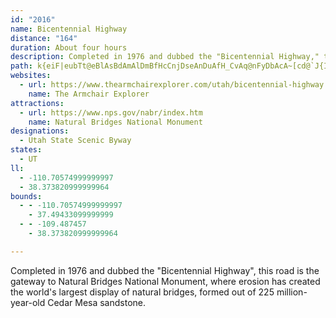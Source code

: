 ```yaml
---
id: "2016"
name: Bicentennial Highway
distance: "164"
duration: About four hours
description: Completed in 1976 and dubbed the "Bicentennial Highway," this road is the gateway to Natural Bridges National Monument, where erosion has created the world's largest display of natural bridges, formed out of 225 million-year-old Cedar Mesa sandstone. T
path: k{eiF|eubTt@eBlAsBdAmAlDmBfHcCnjDseAnDuAfH_CvAq@nFyDbAcA~[cd@`J{IzCyB~EyCtr@a^hE}AlCu@lEq@|V{AxCe@fHyA|jH}`BptAqZ``By^vKyCvjHa{BrEmArE}@lnBgTzrAsOpGeArDkA|BaApBoA`EsD|CeE~OeYrCyDrAyAlC}BtBoApEkBbCm@|Fs@hACvFBnCLfCRnFv@`Dr@pGnBrBx@hFpCvFrDhGrFvb@fa@vJxHnCfBzGjDvF~BpF`BdFlAtGfAzJx@nCH|H?xH_@tc@eDfG_AlG{AtIkDrh@qVxFaCpqBc_AtJmF~AgAbHmGpY{[zWmYxCkD`G}HrEwGfDmFrCuDlJgJlS{QrRoPdGaErPmJdKuEhQmGz]iLlCq@bZ}JtBcAjCgBbEyD|B{CdAgCp@qCPyAl@}Md@sD`@sBrOka@z@sC`@yBTsDKuEW_B}B{JQgCIcDxAm]^yEr@gEnBaIf[ygA~@eCvAuCrA_CbCgDbCgCvOyL|AsBl@gAhA}DZoBn@_KR{At@{Cr@_Bj@eAv@_AxB_BpDqA~A{@tb@_`@vC_Cp@_@jBk@lF[~ASrE_DvD_DrAuAhAqCZwANsAA{DcAaHK_B@aCJeAR_Ar@eBfAoAdFmDr@eA~@aCRcADmAOuC_@cEDaBRmBh@kBz@{ApByAdCs@rBy@x@q@nD{D`Aq@jBq@vBMxDPrCQxLgD~AYvCKbIpAxA@fBGnAYdHyBnF}@bQSrDJfHdArCPlFs@rAIbAHxAZdAd@tBrAfBl@bBRpA?jCg@r@a@zBeClBsFfIwZnAgEp@eDxAcJn@kBh@y@x@aAn@e@lB}@`AOx@IxH|@~ADp@E~B_AdAw@x@aAf@mAfBmJXeAh@gAxAsBrBsArAe@hAKxA?|HlAvCBtB_@fA]dC{AlByBrAgCzBaI`BwDhAyAjAgAtAy@dA_@f`@yHfVoFbDwAnOcK~AaAl@QbCm@zAQjDMxEj@|D~@rAHxBAtBc@zAs@|EmD~CiA|DQdI^dAEbBe@bCmAxAkAbFuFbCsBzIsDtLgCbCw@nO_H|HcErCyCxByDx@kB`CiJn@eBt@mArByB~@m@`Bk@|JkAfEuAtAw@vIaJlCsB`J{Cx@a@x@}@r@mAt@mCfCqe@j@}Db@eBj@_B|BmDpAkA`MuIdDsEpBgFx@sC|AkEdCiDbIgEbDcDtA{B~G}Ol@_C^yBRuB@sFm@}Eg@iBy@sBmA_CwHaMoAeAwB{@yAK_BVgFtAsALaBYuAg@oAmAo@eA_@_Ac@gDEeAJ{A|AsJHmEa@gJG{J_@gL?iIu@eFy@gBwGoMeAgAq@c@_AQsAAeAVwDlBmB`@{H~@iAViF^cDf@_AZwGjD}A`@eAHgIEaXnCcBBmDWmBe@oBm@oScJyBk@mF_@mSj@iBQcB[yDkBsAqAwAmBsB{Ea@_BWqBKaBCsDR{DRkAjAgEn@wAv@oAjAsApAgAdB_AbBq@hBWpIYr@Uv@EpBEfBXbEKnAMrA_@rAm@jAo@zk@wi@xB_CbCeBfBq@dDo@fDDbBTlHbCtAXvAR~C?fAQxCaA`D}B~@{@~@yAdBsE^aBpCiSZwA^eAx@{A|@eA~@s@xAy@lDmArBeAlByApC_BvAgBxB{EbAcBvAuA|FyEx@_A~@yAlByDb\{t@|CiGfG{J|BaDlD}D|HqHvJ_IvAaBx@wAt@eBb@oBx@mJp@uCp@wAzAkB~@g@pCy@hAA|ALnC~@pGlCfCnAdCtB|ChDnQ|UbB`Ed@lBlArNPdB\nA`@nAp@hAt@~@x@v@rCjAhARxA?rAQrAa@zFcD~B{@nBYhBElCPd^hEbjA|Nlz@dK|ED|Es@bBe@hCkA|C{BtAsAtCcEjB}D~@}Cr@iDrEoX|@_DtAcDpA}BzA{BrDaDhWaQdBsAnBeCdAaBvAmDdAqET{BrCkf@|@aHh@aD~ByI|FiNlAoD^oBn@oEr@aK^sCz@sEvCwJzH_VbCuI`G}Q~A_ExByD`B{B|A{AhQ_Npq@gf@fMoJzHkFxIuFpLeG`SaJhRwHfJkCrh@{LtIgCf`AoZ`FmAxFm@`FMrDLn`@jCrA@jC_@z@[~AeAxAsBx@wBtAaHx@uBbA}AhUeWxAqC~@mDfB}Kz@kElBuE`EuHn@cB^mBXoDYgK?aCHiAh@}ClFsKt@eBhAgDx@gD|D{WxAyDr@{@x@q@dAg@rBk@`FMnQQrCSfBm@z@q@vEiFbByAnC_BbCm@tO_AvEy@xCeAbB_AlEsCvK{H|Aq@|DgApKg@~AWpA_@~As@`C_B~C{DlJgOvSe[~AmBhB}AvDoBnTaFbA]bE{B|CyCpO{T`BmBnDaDfAs@lEyBtNwGxEoCtNaL`EmD~@kArB{CzAsCzZit@pFoLfFyJxV}`@`I}Mbs@atAnBiGvF}Yx@kCtAoClAkBnFaFnpA}_AhSwOxAsAlBqChAoB^eAd@cB|@iEx@gOJyG_@oEo@aDoAeDaBgCcC_CkAk@uq@mZgWmIgIyBaGmByAq@sBmBqByCeA{Bk@gCi@_FAkCT{Ex@aEfIoTfBuGxF}f@~@{EtAkE|Ps]hDeGxAgBzFoF|m@gc@`C}BdB_CxAgCjCoHbQcaAvAiGrA_EnBaEnAyBpDeExAoAlCkBvFyBz]mJ~z@oTnPuErSmFzKaDbAk@jAqApAuBzA_GVsDC_B[mDgDoK_BkDmBqH]wDGcFZsG`AgFzQmc@pOw]vByFfFcU|BkF~Qy[jAsAxBmBzCwAt`@qL~AYrBE`HFtDMlp@_JjQiCfEsA|BiAdC}AhDcDjCgDf^kq@nAqCl@{Bt@wFF{ACqFs@}e@?gFRkE^yD~@mFbBuFxXas@`E{Id`Ak`BrE{IhFsMpCoIrAsEhCgLzAcJ`A_HhAcMh@yINuDRkKGqNSmHq@gLcA{KiBuMi@oC}BmKwCgKiEyLsDkI_CsEgF{IgFaHuCqD}b@kd@yCmCmDoCaDsBghCu_BcBmAsAwAyCgF}@aCe`@w|Ao@sDO_CEm@HyDVgCz@sDf@wAlBiD~kBiwCzD_IhAuDx@qDx@gG^{G`LqnC^{JFmE?sGc@iTgFwuB?_ENuFt@gIx@_FjMsj@vf@kvBnBeHlAsC`u@kxAz@kBrBaG`AyDr@{DnAqJjJgy@xA_Jr@sDhAgE`GqRdf@c}AdAyCjD{Lt@aG\yDHyFGmCK{CYwDeHcy@a@wGImKNsHN{CVyCj@{En@wD|AuGzQaj@rA_FhBoIbA{GvH{t@bAmHnA{GhBgIfCyInEoL`C{ExByDnDaFvBeC|D{DhB}A|DyChC{AfHaDdLyDbCkAhAu@rBeBt@cArB{D|@_Dt@wEJ}FGq`@NcET}Bn@aDbAaDdAeCbBaCpBsBhD_CrDmAhBW`k@uBfIKlCW~@UxBeAhBsAr@s@nAkB|A{CdA_Dh@kCT{CLoEOqDi@kDw@{Ca@eA_AoBeA_BuCaC_B_AiBy@sBc@wTaC}m@gGkp@aDeIq@}Ck@uCs@yIsCgHmDcI{F}HoIqWc[qFgFeDqC}BaB}GaE{HsDyYsKsPyGwH}DaFeDiEgDkHgHwnAosAkAwAaA{Am@qAeAyCo@gD[gE@yE\gEZaB|B{H^eBNkARaD?eBCuAYkCuByJg@uCQgDJmDHoAn@wCr@wBd@y@~B{CdFwEdAyA|@{Bn@eCfGab@d@yE?gDuAyg@I{@c@kBk@}@y@m@}DaAcB}@cA_AaG}GkAy@c@QgFu@_BOuHN_Ek@sBs@}G_EiA_@qAEwJ^o@Ee@Qo@s@YaAMyAAeEa@uBoA_BuDyCm@sAOmAaSeqE]{DsDuUYyCFeCVaBpKk_@BeAIaAcByDEy@Js@dA_B|CeDr@iAlAqC~A{En@_D|A{LXaE?st@TuBd@yAbBqB
websites:
  - url: https://www.thearmchairexplorer.com/utah/bicentennial-highway.php
    name: The Armchair Explorer
attractions:
  - url: https://www.nps.gov/nabr/index.htm
    name: Natural Bridges National Monument
designations:
  - Utah State Scenic Byway
states:
  - UT
ll:
  - -110.70574999999997
  - 38.373820999999964
bounds:
  - - -110.70574999999997
    - 37.49433099999999
  - - -109.487457
    - 38.373820999999964

---
```


Completed in 1976 and dubbed the "Bicentennial Highway", this road is the gateway to Natural Bridges National Monument, where erosion has created the world's largest display of natural bridges, formed out of 225 million-year-old Cedar Mesa sandstone.
